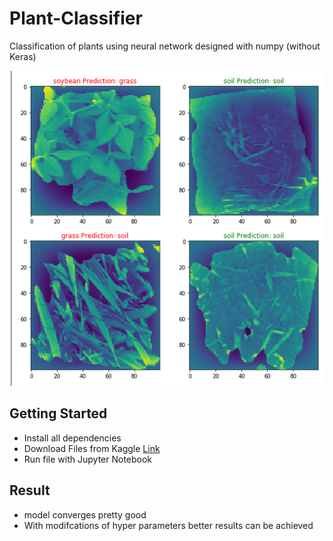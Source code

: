 # Plant-Classifier
Classification of plants using neural network designed with numpy (without Keras)

![Example](https://github.com/Stefan850/Plant-Classifier/blob/master/example.png)

## Getting Started
 - Install all dependencies
 - Download Files from Kaggle [Link](https://www.kaggle.com/fpeccia/weed-detection-in-soybean-crops)
 - Run file with Jupyter Notebook
 
## Result
 - model converges pretty good
 - With modifcations of hyper parameters better results can be achieved
